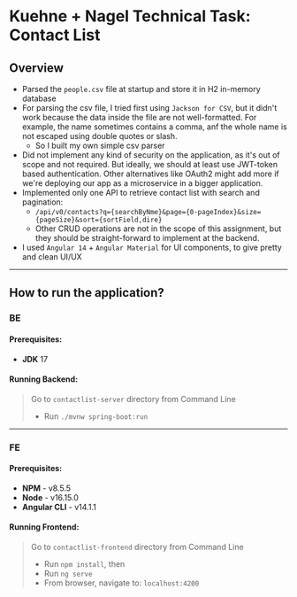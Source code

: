 # Kuehne + Nagel Technical Task: Contact List

## Overview

- Parsed the `people.csv` file at startup and store it in H2 in-memory database
- For parsing the csv file, I tried first using `Jackson for CSV`, but it didn't work because the data inside the file are not well-formatted. For example, the name sometimes contains a comma, anf the whole name is not escaped using double quotes or slash.
  - So I built my own simple csv parser
- Did not implement any kind of security on the application, as it's out of scope and not required. But ideally, we should at least use JWT-token based authentication. Other alternatives like OAuth2 might add more if we're deploying our app as a microservice in a bigger application.
- Implemented only one API to retrieve contact list with search and pagination: 
  - `/api/v0/contacts?q={searchByNme}&page={0-pageIndex}&size={pageSize}&sort={sortField,dire}`
  - Other CRUD operations are not in the scope of this assignment, but they should be straight-forward to implement at the backend.
- I used `Angular 14` + `Angular Material` for UI components, to give pretty and clean UI/UX

---
## How to run the application?

### BE
#### Prerequisites:
- **JDK** 17

#### Running Backend:
> Go to `contactlist-server` directory from Command Line
> - Run `./mvnw spring-boot:run`
---
### FE

#### Prerequisites:
- **NPM** - v8.5.5
- **Node** - v16.15.0
- **Angular CLI** - v14.1.1

#### Running Frontend:
> Go to `contactlist-frontend` directory from Command Line
>- Run `npm install`, then
>- Run `ng serve`
>- From browser, navigate to: `localhost:4200`

